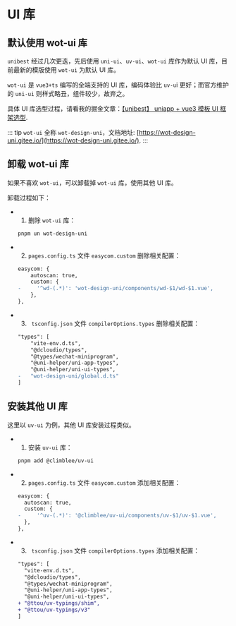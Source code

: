 # UI 库

## 默认使用 wot-ui 库

`unibest` 经过几次更迭，先后使用 `uni-ui`、`uv-ui`、`wot-ui` 库作为默认 UI 库，目前最新的模版使用 `wot-ui` 为默认 UI 库。

`wot-ui` 是 `vue3+ts` 编写的全端支持的 UI 库，编码体验比 `uv-u`i 更好；而官方维护的 `uni-ui` 则样式略丑，组件较少，故弃之。

具体 UI 库选型过程，请看我的掘金文章：[【unibest】 uniapp + vue3 模板 UI 框架选型](https://juejin.cn/spost/7337513012393607207).

::: tip
`wot-ui` 全称 `wot-design-uni`，文档地址: [https://wot-design-uni.gitee.io/](https://wot-design-uni.gitee.io/).
:::

## 卸载 wot-ui 库

如果不喜欢 `wot-ui`，可以卸载掉 `wot-ui` 库，使用其他 UI 库。

卸载过程如下：

- 1. 删除 `wot-ui` 库：
  ```sh
  pnpm un wot-design-uni
  ```
- 2. `pages.config.ts` 文件 `easycom.custom` 删除相关配置：

  ```diff
  easycom: {
      autoscan: true,
      custom: {
  -     '^wd-(.*)': 'wot-design-uni/components/wd-$1/wd-$1.vue',
      },
  },
  ```

- 3. ` tsconfig.json` 文件 `compilerOptions.types` 删除相关配置：

  ```diff
  "types": [
      "vite-env.d.ts",
      "@dcloudio/types",
      "@types/wechat-miniprogram",
      "@uni-helper/uni-app-types",
      "@uni-helper/uni-ui-types",
  -   "wot-design-uni/global.d.ts"
  ]
  ```

## 安装其他 UI 库

这里以 `uv-ui` 为例，其他 UI 库安装过程类似。

- 1. 安装 `uv-ui` 库：
  ```sh
  pnpm add @climblee/uv-ui
  ```
- 2. `pages.config.ts` 文件 `easycom.custom` 添加相关配置：
  ```diff
  easycom: {
    autoscan: true,
    custom: {
  -     '^uv-(.*)': '@climblee/uv-ui/components/uv-$1/uv-$1.vue',
    },
  },
  ```
- 3. ` tsconfig.json` 文件 `compilerOptions.types` 添加相关配置：
  ```diff
  "types": [
    "vite-env.d.ts",
    "@dcloudio/types",
    "@types/wechat-miniprogram",
    "@uni-helper/uni-app-types",
    "@uni-helper/uni-ui-types",
  + "@ttou/uv-typings/shim",
  + "@ttou/uv-typings/v3"
  ]
  ```
